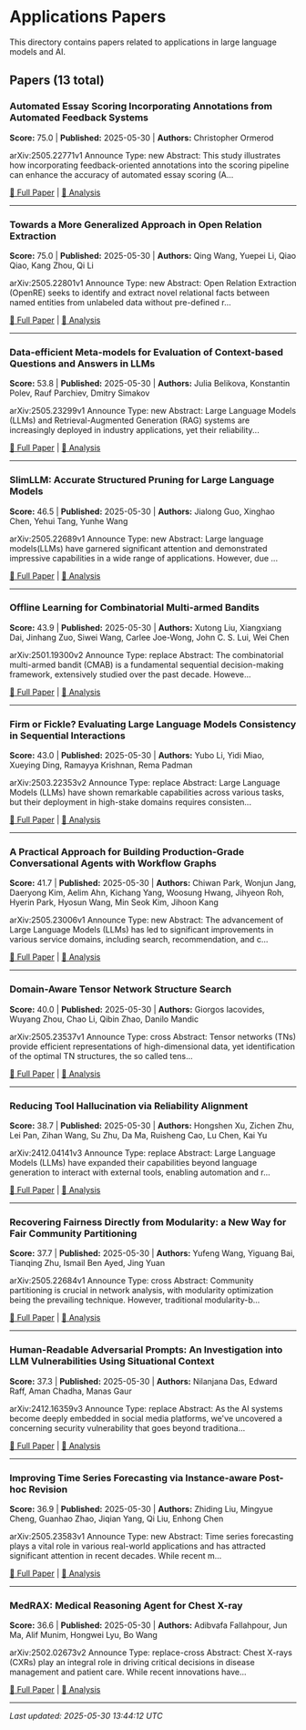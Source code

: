 # Applications Papers

This directory contains papers related to applications in large language models and AI.

## Papers (13 total)

### Automated Essay Scoring Incorporating Annotations from Automated Feedback Systems

**Score:** 75.0 | **Published:** 2025-05-30 | **Authors:** Christopher Ormerod

arXiv:2505.22771v1 Announce Type: new 
Abstract: This study illustrates how incorporating feedback-oriented annotations into the scoring pipeline can enhance the accuracy of automated essay scoring (A...

[📄 Full Paper](https://arxiv.org/abs/2505.22771) | [📝 Analysis](1d97e0242cd43b7d43ec31379fa3ce89.md)

---

### Towards a More Generalized Approach in Open Relation Extraction

**Score:** 75.0 | **Published:** 2025-05-30 | **Authors:** Qing Wang, Yuepei Li, Qiao Qiao, Kang Zhou, Qi Li

arXiv:2505.22801v1 Announce Type: new 
Abstract: Open Relation Extraction (OpenRE) seeks to identify and extract novel relational facts between named entities from unlabeled data without pre-defined r...

[📄 Full Paper](https://arxiv.org/abs/2505.22801) | [📝 Analysis](b702bce377bd40a6577bf64dd1b7e482.md)

---

### Data-efficient Meta-models for Evaluation of Context-based Questions and Answers in LLMs

**Score:** 53.8 | **Published:** 2025-05-30 | **Authors:** Julia Belikova, Konstantin Polev, Rauf Parchiev, Dmitry Simakov

arXiv:2505.23299v1 Announce Type: new 
Abstract: Large Language Models (LLMs) and Retrieval-Augmented Generation (RAG) systems are increasingly deployed in industry applications, yet their reliability...

[📄 Full Paper](https://arxiv.org/abs/2505.23299) | [📝 Analysis](c88e5b0cff0ff9ed803f286594783a99.md)

---

### SlimLLM: Accurate Structured Pruning for Large Language Models

**Score:** 46.5 | **Published:** 2025-05-30 | **Authors:** Jialong Guo, Xinghao Chen, Yehui Tang, Yunhe Wang

arXiv:2505.22689v1 Announce Type: new 
Abstract: Large language models(LLMs) have garnered significant attention and demonstrated impressive capabilities in a wide range of applications. However, due ...

[📄 Full Paper](https://arxiv.org/abs/2505.22689) | [📝 Analysis](b88bca68a1cf443b1e30b455da638114.md)

---

### Offline Learning for Combinatorial Multi-armed Bandits

**Score:** 43.9 | **Published:** 2025-05-30 | **Authors:** Xutong Liu, Xiangxiang Dai, Jinhang Zuo, Siwei Wang, Carlee Joe-Wong, John C. S. Lui, Wei Chen

arXiv:2501.19300v2 Announce Type: replace 
Abstract: The combinatorial multi-armed bandit (CMAB) is a fundamental sequential decision-making framework, extensively studied over the past decade. Howeve...

[📄 Full Paper](https://arxiv.org/abs/2501.19300) | [📝 Analysis](c102fcd6d3acf1160a967ea43d2f0a06.md)

---

### Firm or Fickle? Evaluating Large Language Models Consistency in Sequential Interactions

**Score:** 43.0 | **Published:** 2025-05-30 | **Authors:** Yubo Li, Yidi Miao, Xueying Ding, Ramayya Krishnan, Rema Padman

arXiv:2503.22353v2 Announce Type: replace 
Abstract: Large Language Models (LLMs) have shown remarkable capabilities across various tasks, but their deployment in high-stake domains requires consisten...

[📄 Full Paper](https://arxiv.org/abs/2503.22353) | [📝 Analysis](e5db119640754cb2ec64db833b93c795.md)

---

### A Practical Approach for Building Production-Grade Conversational Agents with Workflow Graphs

**Score:** 41.7 | **Published:** 2025-05-30 | **Authors:** Chiwan Park, Wonjun Jang, Daeryong Kim, Aelim Ahn, Kichang Yang, Woosung Hwang, Jihyeon Roh, Hyerin Park, Hyosun Wang, Min Seok Kim, Jihoon Kang

arXiv:2505.23006v1 Announce Type: new 
Abstract: The advancement of Large Language Models (LLMs) has led to significant improvements in various service domains, including search, recommendation, and c...

[📄 Full Paper](https://arxiv.org/abs/2505.23006) | [📝 Analysis](cfee485585384ea65bc8e555cba8942c.md)

---

### Domain-Aware Tensor Network Structure Search

**Score:** 40.0 | **Published:** 2025-05-30 | **Authors:** Giorgos Iacovides, Wuyang Zhou, Chao Li, Qibin Zhao, Danilo Mandic

arXiv:2505.23537v1 Announce Type: cross 
Abstract: Tensor networks (TNs) provide efficient representations of high-dimensional data, yet identification of the optimal TN structures, the so called tens...

[📄 Full Paper](https://arxiv.org/abs/2505.23537) | [📝 Analysis](3978d513cb8adbbae8e24e598975a290.md)

---

### Reducing Tool Hallucination via Reliability Alignment

**Score:** 38.7 | **Published:** 2025-05-30 | **Authors:** Hongshen Xu, Zichen Zhu, Lei Pan, Zihan Wang, Su Zhu, Da Ma, Ruisheng Cao, Lu Chen, Kai Yu

arXiv:2412.04141v3 Announce Type: replace 
Abstract: Large Language Models (LLMs) have expanded their capabilities beyond language generation to interact with external tools, enabling automation and r...

[📄 Full Paper](https://arxiv.org/abs/2412.04141) | [📝 Analysis](ba02c711f094188c5dd259056c6567c9.md)

---

### Recovering Fairness Directly from Modularity: a New Way for Fair Community Partitioning

**Score:** 37.7 | **Published:** 2025-05-30 | **Authors:** Yufeng Wang, Yiguang Bai, Tianqing Zhu, Ismail Ben Ayed, Jing Yuan

arXiv:2505.22684v1 Announce Type: cross 
Abstract: Community partitioning is crucial in network analysis, with modularity optimization being the prevailing technique. However, traditional modularity-b...

[📄 Full Paper](https://arxiv.org/abs/2505.22684) | [📝 Analysis](b91f30ba16569be32399f61f8792d91e.md)

---

### Human-Readable Adversarial Prompts: An Investigation into LLM Vulnerabilities Using Situational Context

**Score:** 37.3 | **Published:** 2025-05-30 | **Authors:** Nilanjana Das, Edward Raff, Aman Chadha, Manas Gaur

arXiv:2412.16359v3 Announce Type: replace 
Abstract: As the AI systems become deeply embedded in social media platforms, we've uncovered a concerning security vulnerability that goes beyond traditiona...

[📄 Full Paper](https://arxiv.org/abs/2412.16359) | [📝 Analysis](88f05b46407aac3eb5417e4fc662bd28.md)

---

### Improving Time Series Forecasting via Instance-aware Post-hoc Revision

**Score:** 36.9 | **Published:** 2025-05-30 | **Authors:** Zhiding Liu, Mingyue Cheng, Guanhao Zhao, Jiqian Yang, Qi Liu, Enhong Chen

arXiv:2505.23583v1 Announce Type: new 
Abstract: Time series forecasting plays a vital role in various real-world applications and has attracted significant attention in recent decades. While recent m...

[📄 Full Paper](https://arxiv.org/abs/2505.23583) | [📝 Analysis](b666dbd2a9712e43666b415c3a10de5d.md)

---

### MedRAX: Medical Reasoning Agent for Chest X-ray

**Score:** 36.6 | **Published:** 2025-05-30 | **Authors:** Adibvafa Fallahpour, Jun Ma, Alif Munim, Hongwei Lyu, Bo Wang

arXiv:2502.02673v2 Announce Type: replace-cross 
Abstract: Chest X-rays (CXRs) play an integral role in driving critical decisions in disease management and patient care. While recent innovations have...

[📄 Full Paper](https://arxiv.org/abs/2502.02673) | [📝 Analysis](6dd963be5887714929773f696df6273d.md)

---


*Last updated: 2025-05-30 13:44:12 UTC*
